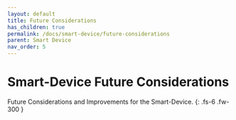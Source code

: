 ```yaml
---
layout: default
title: Future Considerations
has_children: true
permalink: /docs/smart-device/future-considerations
parent: Smart Device
nav_order: 5
---
```


# Smart-Device Future Considerations

Future Considerations and Improvements for the Smart-Device.
{: .fs-6 .fw-300 }
